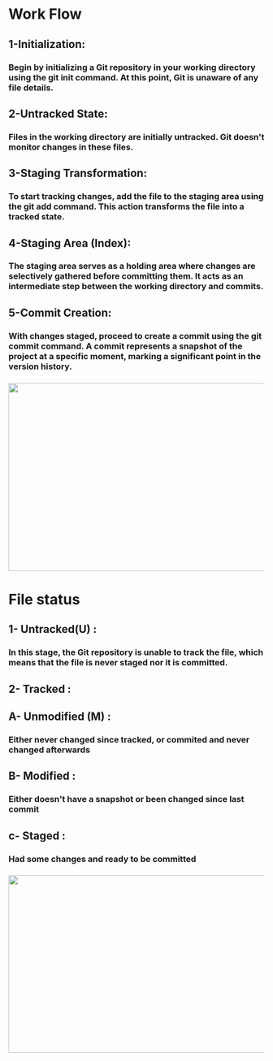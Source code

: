 # Work Flow 

## 1-Initialization:

### Begin by initializing a Git repository in your working directory using the git init command. At this point, Git is unaware of any file details.

## 2-Untracked State:

### Files in the working directory are initially untracked. Git doesn't monitor changes in these files.

## 3-Staging Transformation:

### To start tracking changes, add the file to the staging area using the git add command. This action transforms the file into a tracked state.

## 4-Staging Area (Index):

### The staging area serves as a holding area where changes are selectively gathered before committing them. It acts as an intermediate step between the working directory and commits.

## 5-Commit Creation:

### With changes staged, proceed to create a commit using the git commit command. A commit represents a snapshot of the project at a specific moment, marking a significant point in the version history.

###
<img src="https://res.cloudinary.com/practicaldev/image/fetch/s--M_fHUEqA--/c_limit%2Cf_auto%2Cfl_progressive%2Cq_auto%2Cw_880/https://thepracticaldev.s3.amazonaws.com/i/128hsgntnsu9bww0y8sz.png" width=700 height=370 />

# File status

## 1- Untracked(U) :
### In this stage, the Git repository is unable to track the file, which means that the file is never staged nor it is committed.

## 2- Tracked :

## A- Unmodified (M) :
### Either never changed since tracked, or commited and never changed afterwards

## B- Modified :

### Either doesn't have a snapshot or been changed since last commit

## c- Staged :
### Had some changes and ready to be committed


###
<img src="https://raw.githubusercontent.com/ahmedsami76/AraBigData/a4b6d07d50e36eded3e80966eedb903579f2e34d/Git/images/git7.jpg" width=700 height=350 />












